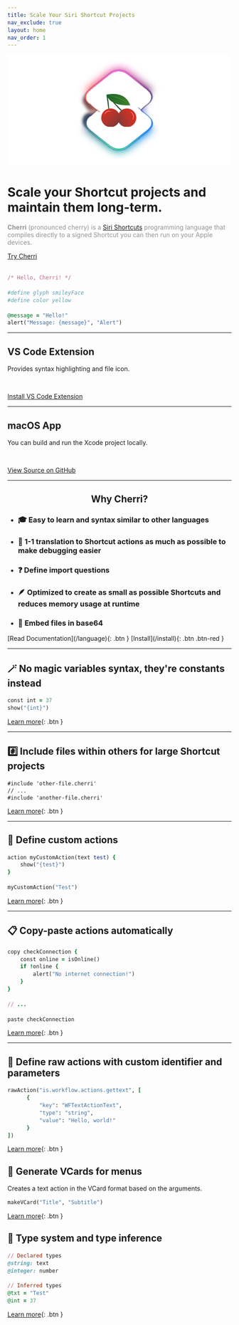 ```yaml
---
title: Scale Your Siri Shortcut Projects
nav_exclude: true
layout: home
nav_order: 1
---
```


<div class="hero">
    <img src="/assets/hero.png" width="500" height="250" alt="Cherri Hero Image"/>
    <h1>Scale your Shortcut projects and maintain them long-term.</h1>
    <p style="color: #959396"><strong>Cherri</strong> (pronounced cherry) is a <a href="https://apps.apple.com/us/app/shortcuts/id1462947752" ref="noreferrer noopener" target="_blank">Siri Shortcuts</a> programming language that compiles directly to a signed Shortcut you can then run on your Apple devices.</p>
    <span class="fs-6">
    <a href="https://playground.cherrilang.org" target="_blank" class="btn btn-red btn-outline hero-button">Try Cherri</a>
    </span>
</div>

<br/>

```ruby
/* Hello, Cherri! */

#define glyph smileyFace
#define color yellow

@message = "Hello!"
alert("Message: {message}", "Alert")
```

---

## VS Code Extension
Provides syntax highlighting and file icon.

<br/>

<a href="https://marketplace.visualstudio.com/items?itemName=electrikmilk.cherri-vscode-extension" target="_blank" class="btn btn-red">Install VS Code Extension</a>

---

## macOS App

You can build and run the Xcode project locally.

<br/>

<a href="https://github.com/electrikmilk/cherri-macos-app" target="_blank" class="btn btn-red">View Source on GitHub</a>

---

<div class="text-center" style="text-align: center">
<h2>Why Cherri?</h2>
</div>

- ### 🎓 Easy to learn and syntax similar to other languages
- ### 🐞 1-1 translation to Shortcut actions as much as possible to make debugging easier
- ### ❓ Define import questions
- ### 🪶 Optimized to create as small as possible Shortcuts and reduces memory usage at runtime
- ### 📄 Embed files in base64

<div class="d-flex fs-7" style="gap: 1rem" markdown="1">
[Read Documentation](/language){: .btn }
[Install](/install){: .btn .btn-red }
</div>

---

## 🪄 No magic variables syntax, they're constants instead

```ruby
const int = 37
show("{int}")
```

[Learn more](language/variables-constants-globals#constants){: .btn }

---

## #️⃣ Include files within others for large Shortcut projects

```
#include 'other-file.cherri'
// ...
#include 'another-file.cherri'
```

[Learn more](language/includes){: .btn }

---

## 🔧 Define custom actions

```ruby
action myCustomAction(text test) {
    show("{test}")
}

myCustomAction("Test")
```

[Learn more](language/custom-actions){: .btn }

---

## 📋 Copy-paste actions automatically

```ruby
copy checkConnection {
    const online = isOnline()
    if !online {
        alert("No internet connection!")
    }
}

// ...

paste checkConnection
```

[Learn more](language/copy-paste){: .btn }

---

## 🥩 Define raw actions with custom identifier and parameters

```ruby
rawAction("is.workflow.actions.gettext", [
      {
          "key": "WFTextActionText",
          "type": "string",
          "value": "Hello, world!"
      }
])
```

[Learn more](language/raw-actions){: .btn }

## 📇 Generate VCards for menus

Creates a text action in the VCard format based on the arguments.

```ruby
makeVCard("Title", "Subtitle")
```

[Learn more](language/vcards){: .btn }

## 🔢 Type system and type inference

```ruby
// Declared types
@string: text
@integer: number

// Inferred types
@txt = "Test"
@int = 37
```

[Learn more](language/types){: .btn }
